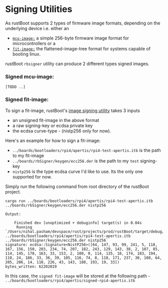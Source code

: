 # Signing Utilities

As rustBoot supports 2 types of firmware image formats, depending on the underlying device i.e. either an
- [`mcu-image:`](./images.md#mcu-image-format) a simple 256-byte firmware image format for microcontrollers or a
- [`fit-image:`](./images.md#fit-image-format) the flattened-image-tree format for systems capable of booting linux.

rustBoot `rbsigner` utility can produce 2 different types signed images. 
### Signed mcu-image:
    [TODO ..]
### Signed fit-image:
To sign a fit-image, rustBoot's [image signing utility](https://github.com/nihalpasham/rustBoot/tree/main/rbsigner) takes 3 inputs 
- an unsigned fit-image in the above format
- a raw signing-key or ecdsa private key
- the ecdsa curve-type - (nistp256 only for now).

Here's an example for how to sign a fit-image:
- `../boards/bootloaders/rpi4/apertis/rpi4-test-apertis.itb` is the path to my fit-image 
- `../boards/rbSigner/keygen/ecc256.der` is the path to my `test` signing-key
- `nistp256` is the type ecdsa curve I'd like to use. Its the only one supported for now.

Simply run the following command from root directory of the rustBoot project. 
```
cargo run ../boards/bootloaders/rpi4/apertis/rpi4-test-apertis.itb ../boards/rbSigner/keygen/ecc256.der nistp256

Output: 

    Finished dev [unoptimized + debuginfo] target(s) in 0.04s
     Running `/Users/nihal.pasham/devspace/rust/projects/prod/rustBoot/target/debug/rbsigner ../boards/bootloaders/rpi4/apertis/rpi4-test-apertis.itb ../boards/rbSigner/keygen/ecc256.der nistp256`
signature: ecdsa::Signature<NistP256>([64, 147, 93, 99, 241, 5, 118, 167, 156, 150, 203, 234, 74, 207, 182, 243, 129, 143, 38, 2, 107, 85, 114, 145, 178, 163, 33, 153, 2, 100, 0, 114, 135, 18, 174, 183, 194, 110, 24, 186, 33, 36, 39, 105, 116, 74, 8, 118, 171, 237, 30, 108, 64, 205, 206, 14, 110, 226, 43, 143, 180, 193, 19, 33])
bytes_written: 62202019
```
In this case, the `signed fit-image` will be stored at the following path - `../boards/bootloaders/rpi4/apertis/signed-rpi4-apertis.itb`